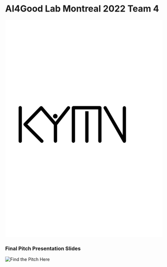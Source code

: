 # AI4Good Lab Montreal 2022 Team 4 
![KYMN](https://github.com/ksek87/KYMN-AI4GoodLab-MTL2022/blob/main/logo/logo.png)

### Final Pitch Presentation Slides
![Find the Pitch Here](https://drive.google.com/file/d/1CrqNLR-MM7oVQnEfloIPJyEXDKCPh2od/view?usp=sharing)
